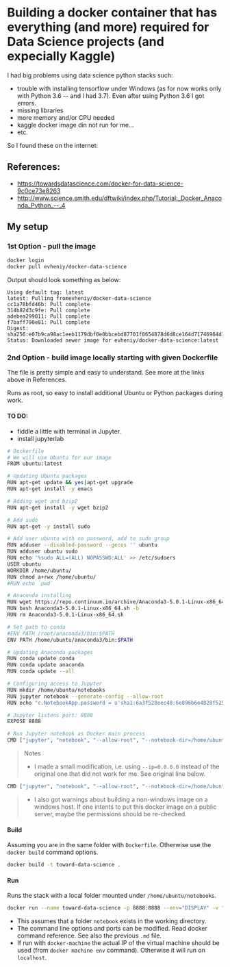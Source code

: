 # Building a docker container that has everything (and more) required for Data Science projects (and expecially Kaggle)

I had big problems using data science python stacks such:
- trouble with installing tensorflow under Windows (as for now works only with Python 3.6 -- and I had 3.7). Even after using Python 3.6 I got errors.
- missing libraries
- more memory and/or CPU needed
- kaggle docker image din not run for me...
- etc.

So I found these on the internet:
## References:
* https://towardsdatascience.com/docker-for-data-science-9c0ce73e8263
* http://www.science.smith.edu/dftwiki/index.php/Tutorial:_Docker_Anaconda_Python_--_4

## My setup
### 1st Option - pull the image
```bash
docker login
docker pull evheniy/docker-data-science
```
Output should look something as below:
```
Using default tag: latest
latest: Pulling fromevheniy/docker-data-science
cc1a78bfd46b: Pull complete 
314b82d3c9fe: Pull complete 
adebea299011: Pull complete 
f7baff790e81: Pull complete 
Digest: sha256:e07b9ca98ac1eeb1179dbf0e0bbcebd87701f8654878d6d8ce164d71746964d1
Status: Downloaded newer image for evheniy/docker-data-science:latest

```
### 2nd Option - build image locally starting with given Dockerfile
The file is pretty simple and easy to understand. See more at the links above in References.

Runs as root, so easy to install additional Ubuntu or Python packages during work.

#### TO DO:
* fiddle a little with terminal in Jupyter.
* install jupyterlab

```bash
# Dockerfile
# We will use Ubuntu for our image
FROM ubuntu:latest

# Updating Ubuntu packages
RUN apt-get update && yes|apt-get upgrade
RUN apt-get install -y emacs

# Adding wget and bzip2
RUN apt-get install -y wget bzip2

# Add sudo
RUN apt-get -y install sudo

# Add user ubuntu with no password, add to sudo group
RUN adduser --disabled-password --gecos '' ubuntu
RUN adduser ubuntu sudo
RUN echo '%sudo ALL=(ALL) NOPASSWD:ALL' >> /etc/sudoers
USER ubuntu
WORKDIR /home/ubuntu/
RUN chmod a+rwx /home/ubuntu/
#RUN echo `pwd`

# Anaconda installing
RUN wget https://repo.continuum.io/archive/Anaconda3-5.0.1-Linux-x86_64.sh
RUN bash Anaconda3-5.0.1-Linux-x86_64.sh -b
RUN rm Anaconda3-5.0.1-Linux-x86_64.sh

# Set path to conda
#ENV PATH /root/anaconda3/bin:$PATH
ENV PATH /home/ubuntu/anaconda3/bin:$PATH

# Updating Anaconda packages
RUN conda update conda
RUN conda update anaconda
RUN conda update --all

# Configuring access to Jupyter
RUN mkdir /home/ubuntu/notebooks
RUN jupyter notebook --generate-config --allow-root
RUN echo "c.NotebookApp.password = u'sha1:6a3f528eec40:6e896b6e4828f525a6e20e5411cd1c8075d68619'" >> /home/ubuntu/.jupyter/jupyter_notebook_config.py

# Jupyter listens port: 8888
EXPOSE 8888

# Run Jupyter notebook as Docker main process
CMD ["jupyter", "notebook", "--allow-root", "--notebook-dir=/home/ubuntu/notebooks", "--ip=0.0.0.0", "--port=8888", "--no-browser"]
```
> Notes 
> - I made a small modification, i.e. using `--ip=0.0.0.0` instead of the original one that did not work for me. See original line below.
```bash
CMD ["jupyter", "notebook", "--allow-root", "--notebook-dir=/home/ubuntu/notebooks", "--ip='*'", "--port=8888", "--no-browser"]
```
> * I also got warnings about building a non-windows image on a windows host. If one intents to put this docker image on a public server, maybe the permissions should be re-checked.

#### Build
Assuming you are in the same folder with `Dockerfile`. Otherwise use the `docker build` command options.
```bash
docker build -t toward-data-science .
```

#### Run
Runs the stack with a local folder mounted under `/home/ubuntu/notebooks`.

```bash
docker run --name toward-data-science -p 8888:8888 --env="DISPLAY" -v "$PWD/notebooks:/home/ubuntu/notebooks" -d toward-data-science
```
* This assumes that a folder `notebook` exists in the working directory.
* The command line options and ports can be modified. Read docker command reference. See also the previous `.md` file.
* If run with `docker-machine` the actual IP of the virtual machine should be used (from `docker machine env` command). Otherwise it will run on `localhost`.